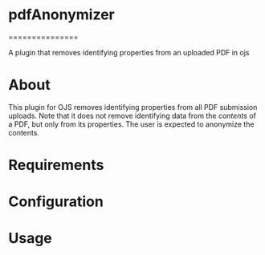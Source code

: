 # pdfAnonymizer
===============

A plugin that removes identifying properties from an uploaded PDF in ojs

# About


This plugin for OJS removes identifying properties from all PDF submission
uploads. Note that it does not remove identifying data from the *contents*
of a PDF, but only from its properties. The user is expected to anonymize
the contents.

# Requirements


# Configuration


# Usage
